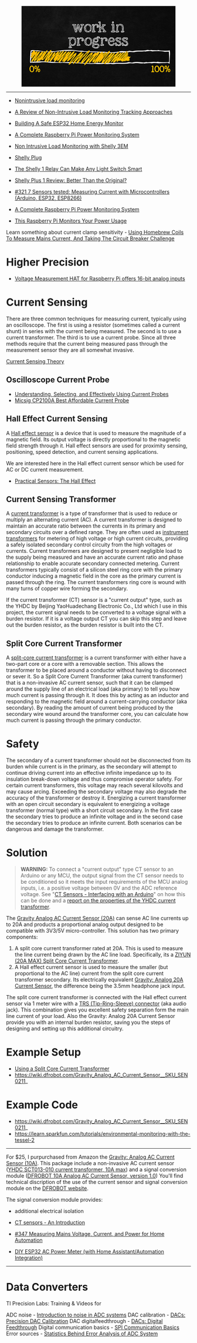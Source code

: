<!--
Maintainer:   jeffskinnerbox@yahoo.com / www.jeffskinnerbox.me
Version:      0.0.0
-->


<div align="center">
<img src="https://raw.githubusercontent.com/jeffskinnerbox/blog/main/content/images/banners-bkgrds/work-in-progress.jpg" title="These materials require additional work and are not ready for general use." align="center" width=420px height=219px>
</div>


-----



* [Nonintrusive load monitoring](https://en.wikipedia.org/wiki/Nonintrusive_load_monitoring)
* [A Review of Non-Intrusive Load Monitoring Tracking Approaches](https://medium.com/@VervEnergy/a-review-of-non-intrusive-load-monitoring-tracking-approaches-9b3b3536143f)

* [Building A Safe ESP32 Home Energy Monitor](https://hackaday.com/2019/07/27/building-a-safe-esp32-home-energy-monitor/)
* [A Complete Raspberry Pi Power Monitoring System](https://hackaday.com/2020/07/24/a-complete-raspberry-pi-power-monitoring-system/)

* [Non Intrusive Load Monitoring with Shelly 3EM](https://blog.squix.org/2020/07/non-intrusive-load-monitoring-with-shelly-3em.html)
* [Shelly Plug](https://shelly.cloud/products/shelly-plug-us-smart-home-automation-device/)
* [The Shelly 1 Relay Can Make Any Light Switch Smart](https://hometechhacker.com/shelly-1-relay-make-any-light-switch-smart/)
* [Shelly Plus 1 Review: Better Than the Original?](https://hometechhacker.com/shelly-plus-1-review-better-than-the-original/)

* [#321 7 Sensors tested: Measuring Current with Microcontrollers (Arduino, ESP32, ESP8266)](https://www.youtube.com/watch?v=cG8moaufmQs&t=75s)

* [A Complete Raspberry Pi Power Monitoring System](https://hackaday.com/2020/07/24/a-complete-raspberry-pi-power-monitoring-system/)
* [This Raspberry Pi Monitors Your Power Usage](https://www.tomshardware.com/news/raspberry-pi-power-monitoring-system)



Learn something about current clamp sensitivity - [Using Homebrew Coils To Measure Mains Current, And Taking The Circuit Breaker Challenge](https://hackaday.com/2021/09/12/using-homebrew-coils-measure-mains-current-and-taking-the-circuit-breaker-challenge/)




# Higher Precision
* [Voltage Measurement HAT for Raspberry Pi offers 16-bit analog inputs](https://www.cnx-software.com/2021/01/17/voltage-measurement-hat-for-raspberry-pi-offers-16-bit-analog-inputs/)




# Current Sensing
There are three common techniques for measuring current, typically using an oscilloscope.
The first is using a resistor (sometimes called a current shunt) in series with the current being measured.
The second is to use a current transformer.
The third is to use a current probe.
Since all three methods require that the current being measured pass through the measurement sensor they are all somewhat invasive.

[Current Sensing Theory][10]

## Oscilloscope Current Probe
* [Understanding, Selecting, and Effectively Using Current Probes](https://www.digikey.com/en/articles/understanding-selecting-effectively-using-current-probes)
* [Micsig CP2100A Best Affordable Current Probe](https://www.youtube.com/watch?v=8zW4j0euN8A)

## Hall Effect Current Sensing
A [Hall effect sensor][03] is a device that is used to measure the magnitude of a magnetic field.
Its output voltage is directly proportional to the magnetic field strength through it.
Hall effect sensors are used for proximity sensing, positioning, speed detection,
and current sensing applications.

We are interested here in the Hall effect current sensor which be used for AC or DC current measurement.

* [Practical Sensors: The Hall Effect](https://hackaday.com/2021/05/20/practical-sensors-the-hall-effect/)

## Current Sensing Transformer
A [current transformer][01] is a type of transformer that is used to reduce
or multiply an alternating current (AC).
A current transformer is designed to maintain an accurate ratio between the currents in its primary
and secondary circuits over a defined range.
They are often used as [instrument transformers][02] for metering of high voltage or high current circuits,
providing a safely isolated secondary control circuity from the high voltages or currents.
Current transformers are designed to present negligible load to the supply being measured
and have an accurate current ratio and phase relationship to enable accurate secondary connected metering.
Current transformers typically consist of a silicon steel ring core
with the primary conductor inducing a magnetic field in the core as the primary current is passed through the ring.
The current transformers ring core is wound with many turns of copper wire forming the secondary.

If the current transformer (CT) sensor is a "current output" type,
such as the YHDC by Beijing YaoHuadechang Electronic Co., Ltd which I use in this project,
the current signal needs to be converted to a voltage signal with a burden resistor.
If it is a voltage output CT you can skip this step and leave out the burden resistor,
as the burden resistor is built into the CT.

## Split Core Current Transformer
A [split-core current transformer][01] is a current transformer with
either have a two-part core or a core with a removable section.
This allows the transformer to be placed around a conductor without having to disconnect or sever it.
So a Split Core Current Transformer (aka current transformer) that is a non-invasive AC current sensor,
such that it can be clamped around the supply line of an electrical load (aka primary)
to tell you how much current is passing through it.
It does this by acting as an inductor and responding to the magnetic field
around a current-carrying conductor (aka secondary).
By reading the amount of current being produced by the secondary wire wound around the transformer core,
you can calculate how much current is passing through the primary conductor.

# Safety
The secondary of a current transformer should not be disconnected from its burden while current is in the primary, as the secondary will attempt to continue driving current into an effective infinite impedance up to its insulation break-down voltage and thus compromise operator safety. For certain current transformers, this voltage may reach several kilovolts and may cause arcing. Exceeding the secondary voltage may also degrade the accuracy of the transformer or destroy it. Energizing a current transformer with an open circuit secondary is equivalent to energizing a voltage transformer (normal type) with a short circuit secondary. In the first case the secondary tries to produce an infinite voltage and in the second case the secondary tries to produce an infinite current. Both scenarios can be dangerous and damage the transformer.

# Solution
>**WARNING:** To connect a "current output" type CT sensor to an Arduino or any MCU,
>the output signal from the CT sensor needs to be conditioned
>so it meets the input requirements of the MCU analog inputs,
>i.e. a positive voltage between 0V and the ADC reference voltage.
>See "[CT Sensors - Interfacing with an Arduino][08]" on how this can be done
>and a [report on the properties of the YHDC current transformer][09].

The [Gravity Analog AC Current Sensor (20A)][04]
can sense AC line currents up to 20A and products a proportional
analog output designed to be compatible with 3V3/5V micro-controller.
This solution has two primary components:

1. A split core current transformer rated at 20A.
This is used to measure the line current being drawn by the AC line load.
Specifically, its a [ZIYUN (20A MAX) Split Core Current Transformer][06].
2. A Hall effect current sensor is used to measure the smaller (but proportional to the AC line)
current from the split core current transformer secondary.
Its electrically equivalent [Gravity: Analog 20A Current Sensor][05],
the difference being the 3.5mm headphone jack input.

The split core current transformer is connected with the Hall effect current sensor via
1 meter wire with a [TRS (Tip-Ring-Sleeve) connector][07]  (aka audio jack).
This combination gives you excellent safety separation form the main line current of your load.
Also the Gravity: Analog 20A Current Sensor provide you with an internal burden resistor,
saving you the steps of designing and setting up this additional circuitry.

# Example Setup
* [Using a Split Core Current Transformer](https://www.youtube.com/watch?v=-3DRaMcHf5w)
* https://wiki.dfrobot.com/Gravity_Analog_AC_Current_Sensor__SKU_SEN0211_

# Example Code
* https://wiki.dfrobot.com/Gravity_Analog_AC_Current_Sensor__SKU_SEN0211_
* https://learn.sparkfun.com/tutorials/environmental-monitoring-with-the-tessel-2



-----



For $25, I purpurchased from Amazon the [Gravity: Analog AC Current Sensor (10A)][11].
This package include a non-invasive AC current sensor ([YHDC SCT013-010 current transformer, 10A max][13])
and a signal conversion module ([DFROBOT 10A Analog AC Current Sensor, version 1.0][14])
You'll find technical discription of the use of the current sensor and
signal conversion module on the [DFROBOT website][12].

The signal conversion module provides:
* additional electrical isolation

* [CT sensors - An Introduction](https://learn.openenergymonitor.org/electricity-monitoring/ct-sensors/introduction)
* [#347 Measuring Mains Voltage, Current, and Power for Home Automation](https://www.youtube.com/watch?v=Vb9-pbLdsfQ)
* [DIY ESP32 AC Power Meter (with Home Assistant/Automation Integration)](https://www.youtube.com/watch?v=PSzkaSy5lHY&feature=youtu.be)



-----



# Data Converters
TI Precision Labs: Training & Videos for

ADC noise - [Introduction to noise in ADC systems](https://training.ti.com/ti-precision-labs-introduction-to-adc-noise)
DAC calibration - [DACs: Precision DAC Calibration](https://training.ti.com/ti-precision-labs-dacs-precision-dac-calibration)
DAC digitalfeedthrough - [DACs: Digital Feedthrough](https://training.ti.com/ti-precision-labs-dacs-digital-feedthrough)
Digital communication basics - [SPI Communication Basics](https://training.ti.com/ti-precision-labs-adcs-spi-serial)
Error sources - [Statistics Behind Error Analysis of ADC System](https://training.ti.com/ti-precision-labs-adcs-statistics-behind-error-analysis)



[01]:https://en.wikipedia.org/wiki/Current_transformer
[02]:https://en.wikipedia.org/wiki/Instrument_transformer
[03]:https://en.wikipedia.org/wiki/Hall_effect_sensor
[04]:https://www.dfrobot.com/product-1486.html
[05]:https://www.dfrobot.com/product-1570.html
[06]:https://www.amazon.com/ZIYUN-Transformer-Principle-electricity-consumption/dp/B01MTTL6EZ/
[07]:https://missionengineering.com/what-is-a-trs-cable/
[08]:https://learn.openenergymonitor.org/electricity-monitoring/ct-sensors/interface-with-arduino
[09]:https://learn.openenergymonitor.org/electricity-monitoring/ct-sensors/yhdc-sct-013-000-ct-sensor-report
[10]:https://www.nktechnologies.com/engineering-resources/current-sensing-theory/
[11]:https://www.amazon.com/gp/product/B07Y8GK8MG/ref=ppx_yo_dt_b_asin_title_o00_s00
[12]:https://wiki.dfrobot.com/Gravity_Analog_AC_Current_Sensor__SKU_SEN0211_
[13]:http://en.yhdc.com/product/SCT013-401.html
[14]:https://www.dfrobot.com/product-1919.html
[15]:
[16]:
[17]:
[18]:
[19]:
[20]:
